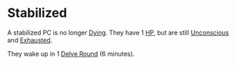 # Stabilized

A stabilized PC is no longer [Dying](Dying.md). They have 1 [HP](../../Player%20Characters/Derived%20Statistics/Health%20Points.md), but are still [Unconscious](Unconscious.md) and [Exhausted](Exhausted.md).

They wake up in 1 [Delve Round](../Core%20Procedures/Round.md#Delve%20Round) (6 minutes).
